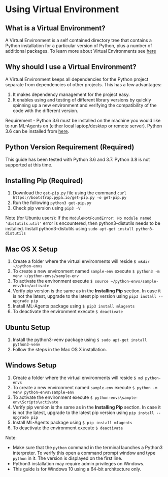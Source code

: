 # Using Virtual Environment

## What is a Virtual Environment?
A Virtual Environment is a self contained directory tree that contains a Python installation
for a particular version of Python, plus a number of additional packages. To learn more about
Virtual Environments see [here](https://docs.python.org/3/library/venv.html)

## Why should I use a Virtual Environment?
A Virtual Environment keeps all dependencies for the Python project separate from dependencies
of other projects. This has a few advantages:
1. It makes dependency management for the project easy.
1. It enables using and testing of different library versions by quickly
spinning up a new environment and verifying the compatibility of the code with the
different version.

Requirement - Python 3.6 must be installed on the machine you would like
to run ML-Agents on (either local laptop/desktop or remote server). Python 3.6 can be
installed from [here](https://www.python.org/downloads/).

## Python Version Requirement (Required)
This guide has been tested with Python 3.6 and 3.7. Python 3.8 is not supported at this time.  

## Installing Pip (Required)

1. Download the `get-pip.py` file using the command `curl https://bootstrap.pypa.io/get-pip.py -o get-pip.py`
1. Run the following `python3 get-pip.py`
1. Check pip version using `pip3 -V`

Note (for Ubuntu users): If the `ModuleNotFoundError: No module named 'distutils.util'` error is encountered, then
python3-distutils needs to be installed. Install python3-distutils using `sudo apt-get install python3-distutils`

## Mac OS X Setup

1. Create a folder where the virtual environments will reside `$ mkdir ~/python-envs`
1. To create a new environment named `sample-env` execute `$ python3 -m venv ~/python-envs/sample-env`
1. To activate the environment execute `$ source ~/python-envs/sample-env/bin/activate`
1. Verify pip version is the same as in the __Installing Pip__ section. In case it is not the latest, upgrade to
the latest pip version using `pip3 install --upgrade pip`
1. Install ML-Agents package using `$ pip3 install mlagents`
1. To deactivate the environment execute `$ deactivate`

## Ubuntu Setup

1. Install the python3-venv package using `$ sudo apt-get install python3-venv`
1. Follow the steps in the Mac OS X installation.

## Windows Setup

1. Create a folder where the virtual environments will reside `$ md python-envs`
1. To create a new environment named `sample-env` execute `$ python -m venv python-envs\sample-env`
1. To activate the environment execute `$ python-envs\sample-env\Scripts\activate`
1. Verify pip version is the same as in the __Installing Pip__ section. In case it is not the latest, upgrade to
the latest pip version using `pip install --upgrade pip`
1. Install ML-Agents package using `$ pip install mlagents`
1. To deactivate the environment execute `$ deactivate`

Note: 
- Make sure that the `python` command in the terminal launches a Python3 interpreter. To verify
 this open a command prompt window and type `python` in it. The version is displayed on the first
 line.  
- Python3 installation may require admin privileges on Windows. 
- This guide is for Windows 10 using a 64-bit architecture only.
